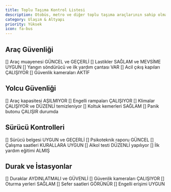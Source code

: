 ```yaml
---
title: Toplu Taşıma Kontrol Listesi
description: Otobüs, metro ve diğer toplu taşıma araçlarının sahip olması gereken özellikler
category: Ulaşım & Altyapı
priority: Yüksek
icon: fa-bus
---
```


## Araç Güvenliği

[] Araç muayenesi GÜNCEL ve GEÇERLİ
[] Lastikler SAĞLAM ve MEVSİME UYGUN
[] Yangın söndürücü ve ilk yardım çantası VAR
[] Acil çıkış kapıları ÇALIŞIYOR
[] Güvenlik kameraları AKTİF

## Yolcu Güvenliği

[] Araç kapasitesi AŞILMIYOR
[] Engelli rampaları ÇALIŞIYOR
[] Klimalar ÇALIŞIYOR ve DÜZENLİ temizleniyor
[] Koltuk kemerleri SAĞLAM
[] Panik butonu ÇALIŞIR durumda

## Sürücü Kontrolleri

[] Sürücü belgesi UYGUN ve GEÇERLİ
[] Psikoteknik raporu GÜNCEL
[] Çalışma saatleri KURALLARA UYGUN
[] Alkol testi DÜZENLİ yapılıyor
[] İlk yardım eğitimi ALMIŞ

## Durak ve İstasyonlar

[] Duraklar AYDINLATMALI ve GÜVENLİ
[] Güvenlik kameraları ÇALIŞIYOR
[] Oturma yerleri SAĞLAM
[] Sefer saatleri GÖRÜNÜR
[] Engelli erişimi UYGUN
